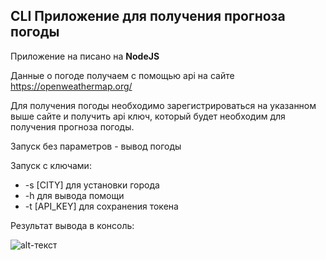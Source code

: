 ## CLI Приложение для получения прогноза погоды

Приложение на писано на __NodeJS__

Данные о погоде получаем с помощью api на сайте https://openweathermap.org/

Для получения погоды необходимо зарегистрироваться на указанном выше сайте и получить api ключ, который будет необходим для получения прогноза погоды.

Запуск без параметров - вывод погоды

Запуск с ключами:
* -s [CITY] для установки города
* -h для вывода помощи
* -t [API_KEY] для сохранения токена

Результат вывода в консоль:

![alt-текст](https://github.com/NikitaSar64/images/raw/main/weather-cli.png)


